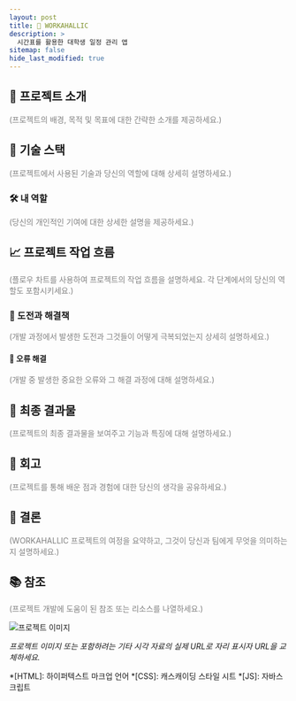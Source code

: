 ```yaml
---
layout: post
title: 💼 WORKAHALLIC
description: >
  시간표를 활용한 대학생 일정 관리 앱
sitemap: false
hide_last_modified: true
---
```


## 🌟 프로젝트 소개
<span style="color: grey;">(프로젝트의 배경, 목적 및 목표에 대한 간략한 소개를 제공하세요.)</span>

## 🔧 기술 스택
<span style="color: grey;">(프로젝트에서 사용된 기술과 당신의 역할에 대해 상세히 설명하세요.)</span>

### 🛠 내 역할
<span style="color: grey;">(당신의 개인적인 기여에 대한 상세한 설명을 제공하세요.)</span>

## 📈 프로젝트 작업 흐름
<span style="color: grey;">(플로우 차트를 사용하여 프로젝트의 작업 흐름을 설명하세요. 각 단계에서의 당신의 역할도 포함시키세요.)</span>

### 🚧 도전과 해결책
<span style="color: grey;">(개발 과정에서 발생한 도전과 그것들이 어떻게 극복되었는지 상세히 설명하세요.)</span>

#### 🐞 오류 해결
<span style="color: grey;">(개발 중 발생한 중요한 오류와 그 해결 과정에 대해 설명하세요.)</span>

## 🎉 최종 결과물
<span style="color: grey;">(프로젝트의 최종 결과물을 보여주고 기능과 특징에 대해 설명하세요.)</span>

## 🤔 회고
<span style="color: grey;">(프로젝트를 통해 배운 점과 경험에 대한 당신의 생각을 공유하세요.)</span>

## 📜 결론
<span style="color: grey;">(WORKAHALLIC 프로젝트의 여정을 요약하고, 그것이 당신과 팀에게 무엇을 의미하는지 설명하세요.)</span>

## 📚 참조
<span style="color: grey;">(프로젝트 개발에 도움이 된 참조 또는 리소스를 나열하세요.)</span>

![프로젝트 이미지](https://via.placeholder.com/800x400 "프로젝트 이미지")

*프로젝트 이미지 또는 포함하려는 기타 시각 자료의 실제 URL로 자리 표시자 URL을 교체하세요.*

*[HTML]: 하이퍼텍스트 마크업 언어
*[CSS]: 캐스캐이딩 스타일 시트
*[JS]: 자바스크립트
